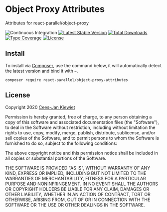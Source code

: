 # Object Proxy Attributes

Attributes for react-parallel/object-proxy

![Continuous Integration](https://github.com/reactphp-parallel/object-proxy-attributes/workflows/Continuous%20Integration/badge.svg)
[![Latest Stable Version](https://poser.pugx.org/react-parallel/object-proxy-attributes/v/stable.png)](https://packagist.org/packages/react-parallel/object-proxy-attributes)
[![Total Downloads](https://poser.pugx.org/react-parallel/object-proxy-attributes/downloads.png)](https://packagist.org/packages/react-parallel/object-proxy-attributes)
[![Type Coverage](https://shepherd.dev/github/reactphp-parallel/object-proxy-attributes/coverage.svg)](https://shepherd.dev/github/reactphp-parallel/object-proxy-attributes)
[![License](https://poser.pugx.org/react-parallel/object-proxy-attributes/license.png)](https://packagist.org/packages/react-parallel/object-proxy-attributes)

## Install ##

To install via [Composer](http://getcomposer.org/), use the command below, it will automatically detect the latest version and bind it with `~`.

```
composer require react-parallel/object-proxy-attributes
```

## License ##

Copyright 2020 [Cees-Jan Kiewiet](http://wyrihaximus.net/)

Permission is hereby granted, free of charge, to any person
obtaining a copy of this software and associated documentation
files (the "Software"), to deal in the Software without
restriction, including without limitation the rights to use,
copy, modify, merge, publish, distribute, sublicense, and/or sell
copies of the Software, and to permit persons to whom the
Software is furnished to do so, subject to the following
conditions:

The above copyright notice and this permission notice shall be
included in all copies or substantial portions of the Software.

THE SOFTWARE IS PROVIDED "AS IS", WITHOUT WARRANTY OF ANY KIND,
EXPRESS OR IMPLIED, INCLUDING BUT NOT LIMITED TO THE WARRANTIES
OF MERCHANTABILITY, FITNESS FOR A PARTICULAR PURPOSE AND
NONINFRINGEMENT. IN NO EVENT SHALL THE AUTHORS OR COPYRIGHT
HOLDERS BE LIABLE FOR ANY CLAIM, DAMAGES OR OTHER LIABILITY,
WHETHER IN AN ACTION OF CONTRACT, TORT OR OTHERWISE, ARISING
FROM, OUT OF OR IN CONNECTION WITH THE SOFTWARE OR THE USE OR
OTHER DEALINGS IN THE SOFTWARE.
